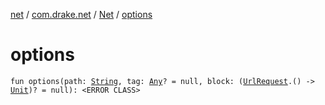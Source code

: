 [net](../../index.md) / [com.drake.net](../index.md) / [Net](index.md) / [options](./options.md)

# options

`fun options(path: `[`String`](https://kotlinlang.org/api/latest/jvm/stdlib/kotlin/-string/index.html)`, tag: `[`Any`](https://kotlinlang.org/api/latest/jvm/stdlib/kotlin/-any/index.html)`? = null, block: (`[`UrlRequest`](../../com.drake.net.request/-url-request/index.md)`.() -> `[`Unit`](https://kotlinlang.org/api/latest/jvm/stdlib/kotlin/-unit/index.html)`)? = null): <ERROR CLASS>`
